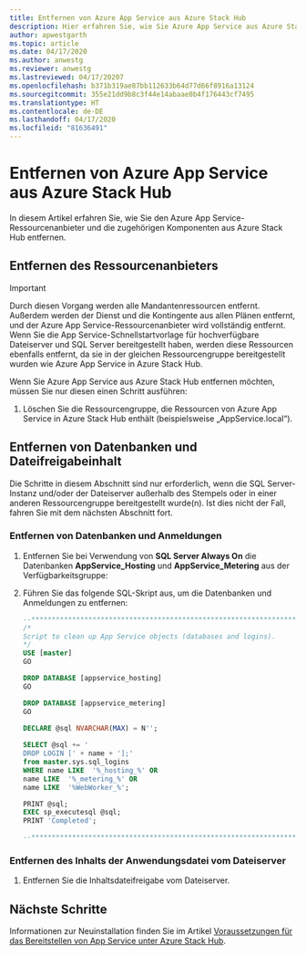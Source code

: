 ```yaml
---
title: Entfernen von Azure App Service aus Azure Stack Hub
description: Hier erfahren Sie, wie Sie Azure App Service aus Azure Stack Hub entfernen.
author: apwestgarth
ms.topic: article
ms.date: 04/17/2020
ms.author: anwestg
ms.reviewer: anwestg
ms.lastreviewed: 04/17/20207
ms.openlocfilehash: b371b319ae87bb112633b64d77d66f8916a13124
ms.sourcegitcommit: 355e21dd9b8c3f44e14abaae0b4f176443cf7495
ms.translationtype: HT
ms.contentlocale: de-DE
ms.lasthandoff: 04/17/2020
ms.locfileid: "81636491"
---
```

# <a name="remove-azure-app-service-from-azure-stack-hub"></a>Entfernen von Azure App Service aus Azure Stack Hub

In diesem Artikel erfahren Sie, wie Sie den Azure App Service-Ressourcenanbieter und die zugehörigen Komponenten aus Azure Stack Hub entfernen.

## <a name="remove-resource-provider"></a>Entfernen des Ressourcenanbieters

> [!Important]
> Durch diesen Vorgang werden alle Mandantenressourcen entfernt. Außerdem werden der Dienst und die Kontingente aus allen Plänen entfernt, und der Azure App Service-Ressourcenanbieter wird vollständig entfernt.  Wenn Sie die App Service-Schnellstartvorlage für hochverfügbare Dateiserver und SQL Server bereitgestellt haben, werden diese Ressourcen ebenfalls entfernt, da sie in der gleichen Ressourcengruppe bereitgestellt wurden wie Azure App Service in Azure Stack Hub.

Wenn Sie Azure App Service aus Azure Stack Hub entfernen möchten, müssen Sie nur diesen einen Schritt ausführen:

1. Löschen Sie die Ressourcengruppe, die Ressourcen von Azure App Service in Azure Stack Hub enthält (beispielsweise „AppService.local“).

## <a name="remove-databases-and-file-share-content"></a>Entfernen von Datenbanken und Dateifreigabeinhalt

Die Schritte in diesem Abschnitt sind nur erforderlich, wenn die SQL Server-Instanz und/oder der Dateiserver außerhalb des Stempels oder in einer anderen Ressourcengruppe bereitgestellt wurde(n). Ist dies nicht der Fall, fahren Sie mit dem nächsten Abschnitt fort.

### <a name="remove-databases-and-logins"></a>Entfernen von Datenbanken und Anmeldungen

1. Entfernen Sie bei Verwendung von **SQL Server Always On** die Datenbanken **AppService_Hosting** und **AppService_Metering** aus der Verfügbarkeitsgruppe:

1. Führen Sie das folgende SQL-Skript aus, um die Datenbanken und Anmeldungen zu entfernen:

   ```sql
   --******************************************************************
   /*
   Script to clean up App Service objects (databases and logins).
   */
   USE [master]
   GO

   DROP DATABASE [appservice_hosting]
   GO

   DROP DATABASE [appservice_metering]
   GO

   DECLARE @sql NVARCHAR(MAX) = N'';    
 
   SELECT @sql += '
   DROP LOGIN [' + name + '];' 
   from master.sys.sql_logins
   WHERE name LIKE  '%_hosting_%' OR 
   name LIKE  '%_metering_%' OR
   name LIKE  '%WebWorker_%';

   PRINT @sql;
   EXEC sp_executesql @sql;
   PRINT 'Completed';

   --******************************************************************
   ```

### <a name="remove-the-application-file-content-from-the-file-server"></a>Entfernen des Inhalts der Anwendungsdatei vom Dateiserver

1. Entfernen Sie die Inhaltsdateifreigabe vom Dateiserver.

## <a name="next-steps"></a>Nächste Schritte

Informationen zur Neuinstallation finden Sie im Artikel [Voraussetzungen für das Bereitstellen von App Service unter Azure Stack Hub](azure-stack-app-service-before-you-get-started.md).
